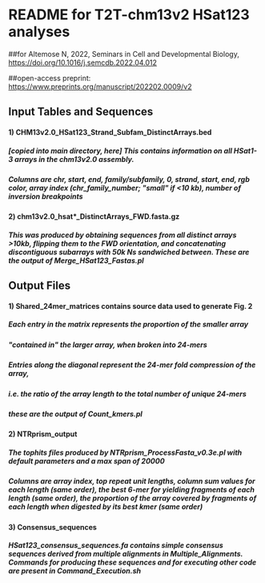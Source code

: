 # README for T2T-chm13v2 HSat123 analyses
##for Altemose N, 2022, Seminars in Cell and Developmental Biology, https://doi.org/10.1016/j.semcdb.2022.04.012

##open-access preprint: https://www.preprints.org/manuscript/202202.0009/v2

## Input Tables and Sequences
#### 1) CHM13v2.0_HSat123_Strand_Subfam_DistinctArrays.bed
##### [copied into main directory, here] This contains information on all HSat1-3 arrays in the chm13v2.0 assembly.
##### Columns are chr, start, end, family/subfamily, 0, strand, start, end, rgb color, array index (chr_family_number; "small" if <10 kb), number of inversion breakpoints
#### 2) chm13v2.0_hsat*_DistinctArrays_FWD.fasta.gz
##### This was produced by obtaining sequences from all distinct arrays >10kb, flipping them to the FWD orientation, and concatenating discontiguous subarrays with 50k Ns sandwiched between. These are the output of Merge_HSat123_Fastas.pl


## Output Files
#### 1) Shared_24mer_matrices contains source data used to generate Fig. 2
##### Each entry in the matrix represents the proportion of the smaller array 
##### "contained in" the larger array, when broken into 24-mers
##### Entries along the diagonal represent the 24-mer fold compression of the array, 
##### i.e. the ratio of the array length to the total number of unique 24-mers
##### these are the output of Count_kmers.pl
#### 2) NTRprism_output
##### The tophits files produced by NTRprism_ProcessFasta_v0.3e.pl with default parameters and a max span of 20000
##### Columns are array index, top repeat unit lengths, column sum values for each length (same order), the best 6-mer for yielding fragments of each length (same order), the proportion of the array covered by fragments of each length when digested by its best kmer (same order)
#### 3) Consensus_sequences
##### HSat123_consensus_sequences.fa contains simple consensus sequences derived from multiple alignments in Multiple_Alignments. Commands for producing these sequences and for executing other code are present in Command_Execution.sh

